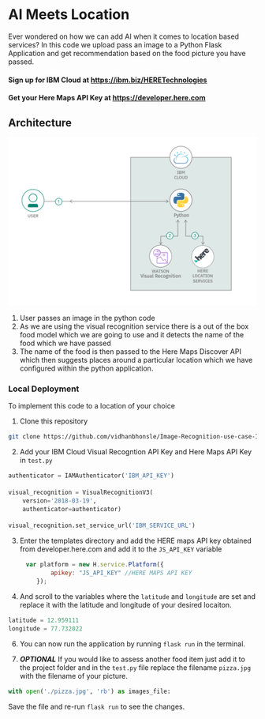 # AI Meets Location

Ever wondered on how we can add AI when it comes to location based services? In this code we upload pass an image to a Python Flask Application and get recommendation based on the food picture you have passed.

#### Sign up for IBM Cloud at https://ibm.biz/HERETechnologies
#### Get your Here Maps API Key at https://developer.here.com

## Architecture 

![Arch](/images/AI_Location_Sol_Arch.png)

1. User passes an image in the python code
1. As we are using the visual recognition service there is a out of the box food model which we are going to use and it detects the name of the food which we have passed
1. The name of the food is then passed to the Here Maps Discover API which then suggests places around a particular location which we have configured within the python application.

### Local Deployment

To implement this code to a location of your choice 

1. Clone this repository 
```bash
git clone https://github.com/vidhanbhonsle/Image-Recognition-use-case-IBM-and-HERE--APAC 
```
2. Add your IBM Cloud Visual Recogntion API Key and Here Maps API Key in ```test.py```

```python
authenticator = IAMAuthenticator('IBM_API_KEY')

visual_recognition = VisualRecognitionV3(
    version='2018-03-19',
    authenticator=authenticator)

visual_recognition.set_service_url('IBM_SERVICE_URL') 
```

3. Enter the templates directory and add the HERE maps API key obtained from developer.here.com and add it to the ```JS_API_KEY``` variable

```javascript
	 var platform = new H.service.Platform({
            apikey: "JS_API_KEY" //HERE MAPS API KEY   
        });
```

4. And scroll to the variables where the ```latitude``` and ```longitude``` are set and replace it with the latitude and longitude of your desired locaiton.
```python
latitude = 12.959111
longitude = 77.732022
```

6. You can now run the application by running ```flask run``` in the terminal.


7. ***OPTIONAL*** If you would like to assess another food item just add it to the project folder and in the ```test.py``` file replace the filename ```pizza.jpg``` with the filename of your picture.

```python
with open('./pizza.jpg', 'rb') as images_file:
```

Save the file and re-run ```flask run``` to see the changes.